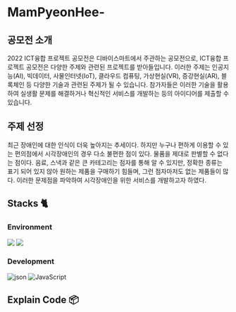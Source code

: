 # MamPyeonHee-

## 공모전 소개
2022 ICT융합 프로젝트 공모전은 디바이스마트에서 주관하는 공모전으로, ICT융합 프로젝트 공모전은 다양한 주제와 관련된 프로젝트를 받아들입니다. 이러한 주제는 인공지능(AI), 빅데이터, 사물인터넷(IoT), 클라우드 컴퓨팅, 가상현실(VR), 증강현실(AR), 블록체인 등 다양한 기술과 관련된 주제가 될 수 있습니다. 참가자들은 이러한 기술을 활용하여 실생활 문제를 해결하거나 혁신적인 서비스를 개발하는 등의 아이디어를 제출할 수 있습니다.

## 주제 선정
최근 장애인에 대한 인식이 더욱 높아지는 추세이다. 하지만 누구나 편하게 이용할 수 있는 편의점에서 시각장애인의 경우 다소 불편한 점이 있다. 물품을 제대로 판별할 수 없다는 점이다. 음료, 스낵과 같은 큰 카테고리는 점자를 통해 알 수 있지만, 정확한 종류는 표기 되어 있지 않아 원하는 제품을 구매하기 힘들며, 그런 점자마저도 없는 제품들이 많다. 이러한 문제점을 파악하여 시각장애인을 위한 서비스를 개발하고자 하였다.

## Stacks 🐈

### Environment
 <img src="https://img.shields.io/badge/Teachable Machine-007396?style=for-the-badge&logo=Teachable Machine&logoColor=blue"> <img src="https://img.shields.io/badge/Visual Studio-purple?style=for-the-badge&logo=Visual Studio&logoColor=white"> 
 
### Development
![json](https://img.shields.io/badge/-json-green?logo=json&logoColor=white)
![JavaScript](https://img.shields.io/badge/-JavaScript-yellow?logo=javascript&logoColor=white)

##  Explain Code 📦
